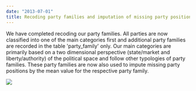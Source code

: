 ```yaml
---
date: "2013-07-01"
title: Recoding party families and imputation of missing party positions
---
```


We have completed recoding our party families. All parties are now classified into one of the main categories first and additional party families are recorded in the table 'party_family' only. Our main categories are primarily based on a two dimensional perspective (state/market and liberty/authority) of the political space and follow other typologies of party families. These party families are now also used to impute missing party positions by the mean value for the respective party family.

![](/images/parliament-germany.jpg)
